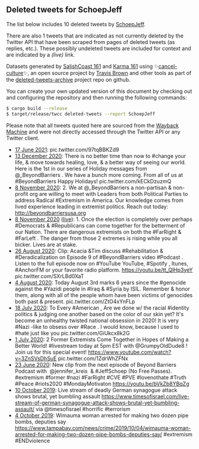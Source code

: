 ## Deleted tweets for SchoepJeff

The list below includes 10 deleted tweets by
[SchoepJeff](https://twitter.com/SchoepJeff).

There are also 1 tweets that are indicated as not currently
deleted by the Twitter API that have been scraped from pages of deleted tweets (as replies, etc.).
These possibly undeleted tweets are included for context and are indicated by a _(live)_ link.


Datasets generated by [SalishCoast 161](https://twitter.com/SalishCoastA) and [Karma 161](https://twitter.com/KarmaOneSixOne) using ✨[cancel-culture](https://github.com/travisbrown/cancel-culture)✨, an open source project by [Travis Brown](https://twitter.com/travisbrown) and other tools as part of the [deleted-tweets-archive](https://github.com/salcoast/deleted-tweets-archive/) project repo on github.


You can create your own updated version of this document by checking out and configuring the
repository and then running the following commands:

```bash
$ cargo build --release
$ target/release/twcc deleted-tweets --report SchoepJeff
```

Please note that all tweets quoted here are sourced from the
[Wayback Machine](https://web.archive.org) and were not directly accessed through the Twitter API or
any Twitter client.

* [17 June 2021](https://web.archive.org/web/20210617024103/https://twitter.com/SchoepJeff/status/1405354750846148611): pic.twitter.com/97tqBBKZd9
* [13 December 2020](https://web.archive.org/web/20201213214401/https://twitter.com/SchoepJeff/status/1338238163697983492): There is no better time than now to  #change  your life, & move towards healing, love, & a better way of seeing our world. Here is the 1st in our series of Holiday messages from  @_BeyondBarriers . We have a bunch more coming. From all of us at  #BeyondBarriers  Happy Holidays! pic.twitter.com/kECkDzuzmQ
* [ 8 November 2020](https://web.archive.org/web/20201108073520/https://twitter.com/SchoepJeff/status/1325340931227324416): 2. We at  @_BeyondBarriers  a non-partisan & non-profit org are willing to meet with Leaders from both Political Parties to address Radical  #Extremism  in America. Our knowledge comes from lived experience leading in extremist politics. Reach out today: http://beyondbarriersusa.org
* [ 8 November 2020](https://web.archive.org/web/20201108073520/https://twitter.com/SchoepJeff/status/1325340931227324416) ([live](https://twitter.com/SchoepJeff/status/1325336224194846721)): 1. Once the election is completely over perhaps  #Democrats  &  #Republicans  can come together for the betterment of our Nation. There are dangerous extremists on both the  #FarRight  &  #FarLeft . The danger from those 2 extremes is rising while you all bicker. Lives are at stake.
* [26 August 2020](https://web.archive.org/web/20200826221004/https://twitter.com/SchoepJeff/status/1298744295709704193): Clip: Acacia &Tim discuss  #Rehabilitation  &  #Deradicalization  on Episode 9 of  #BeyondBarriers  video  #Podcast . Listen to the full episode now on  #YouTube  YouTube,  #Spotify , Itunes,  #AnchorFM  or your favorite radio platform.  https://youtu.be/tt_QlHp3yeY  pic.twitter.com/SXrLBd0XaT
* [ 4 August 2020](https://web.archive.org/web/20200804002235/https://twitter.com/SchoepJeff/status/1290442389576982530): Today August 3rd marks 6 years since the  #genocide  against the  #Yazidi  people in  #Iraq  &  #Syria  by ISIL. Remember & honor them, along with all of the people whom have been victims of genocides both past & present. pic.twitter.com/ZtO4xYnFLp
* [18 July 2020](https://web.archive.org/web/20200718230246/https://twitter.com/SchoepJeff/status/1284612313614626817): To Every  #American ,  Are we done w/ the racial  #identity  politics & judging one another based on the color of our skin yet? It's become an unhealthy twisted national obsession in 2020! It is very  #Nazi -like to obsess over  #Race . I would know, because I used to  #hate  just like you pic.twitter.com/GiUkcx8k2G
* [ 1 July 2020](https://web.archive.org/web/20200701203020/https://twitter.com/SchoepJeff/status/1278425127584239620): 2 Former Extremists Come Together in Hopes of Making a Better World!  #livestream  today at 5pm EST with  @GrumpyOldDude8 ! Join us for this special event!   https://www.youtube.com/watch?v=3ZnSVsDhSuE  pic.twitter.com/1ZdrWhZFNx
* [23 June 2020](https://web.archive.org/web/20200623023039/https://twitter.com/SchoepJeff/status/1275253060781178880): New clip from the next episode of Beyond Barriers Podcast with ⁦ @jennifer_kreis ⁩ &  #JeffSchoep  (No Free Passes).  #extremism   #former   #nazi   #FarRight   #CVE   #PVE   #lovenothate   #Truth   #Peace   #riots2020   #MondayMotivaton  https://youtu.be/bVkZb8YBqZg
* [10 October 2019](https://web.archive.org/web/20191010052949/https://twitter.com/SchoepJeff/status/1182164066158206976): Live stream of deadly German synagogue attack shows brutal, yet bumbling assault  https://www.timesofisrael.com/live-stream-of-german-synagogue-attack-shows-brutal-yet-bumbling-assault/  via  @timesofisrael   #horrific   #terrorism
* [ 4 October 2019](https://web.archive.org/web/20191004200923/https://twitter.com/SchoepJeff/status/1180211150753017857): Wimauma woman arrested for making two dozen pipe bombs, deputies say  https://www.tampabay.com/news/crime/2019/10/04/wimauma-woman-arrested-for-making-two-dozen-pipe-bombs-deputies-say/    #extremism   #ENDviolence
